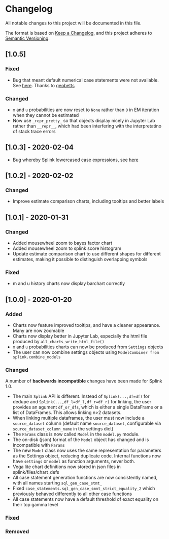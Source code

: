 # Changelog
All notable changes to this project will be documented in this file.

The format is based on [Keep a Changelog](https://keepachangelog.com/en/1.0.0/),
and this project adheres to [Semantic Versioning](https://semver.org/spec/v2.0.0.html).

## [1.0.5]

### Fixed

- Bug that meant default numerical case statements were not available.  See [here](https://github.com/moj-analytical-services/splink/issues/189).  Thanks to [geobetts](https://github.com/geobetts)

### Changed

- `m` and `u` probabilities are now reset to `None` rather than `0`  in EM iteration when they cannot be estimated
- Now use `_repr_pretty_` so that objects display nicely in Jupyter Lab rather than `__repr__`, which had been interfering with the interpretatino of stack trace errors

## [1.0.3] - 2020-02-04



- Bug whereby Splink lowercased case expressions, see [here](https://github.com/moj-analytical-services/splink/issues/174)
## [1.0.2] - 2020-02-02

### Changed

- Improve estimate comparison charts, including tooltips and better labels

## [1.0.1] - 2020-01-31

### Changed

- Added mousewheel zoom to bayes factor chart
- Added mousewheel zoom to splink score histogram
- Update estimate comparison chart to use different shapes for different estimates, making it possible to distinguish overlapping symbols

### Fixed

- m and u history charts now display barchart correctly

## [1.0.0] - 2020-01-20
### Added
- Charts now feature improved tooltips, and have a cleaner appearance.  Many are now zoomable
- Charts now display better in Jupyter Lab, especially the html file produced by `all_charts_write_html_file()`
- `m` and `u` probabilities charts can now be produced from `Settings` objects
- The user can now combine settings objects using `ModelCombiner from splink.combine_models`
### Changed


A number of **backwards incompatible** changes have been made for Splink 1.0.

- The main `Splink` API is different.  Instead of `Splink(...,df=df)` for dedupe and `Splink(...,df_l=df_l,df_r=df_r)` for linking, the user provides an agument `df_or_dfs`, which is either a single DataFrame or a list of DataFrames.  This allows linking n>2 datasets.
- When linking multiple dataframes, the user must now include a `source_dataset` column (default name `source_dataset`, configurable via `source_dataset_column_name` in the settings dict)
- The `Params` class is now called `Model` in the `model.py` module.
- The on-disk (json) format of the `Model` object has changed and is incompatible with `Params`
- The new `Model` class now uses the same representation for parameters as the Settings object, reducing duplicate code.  Internal functions now have `settings` or `model` as function arguments, never both.
- Vega lite chart definitions now stored in json files in splink/files/chart_defs
- All case statement generation functions are now consistently named, with all names starting `sql_gen_case_stmt_`
- Fixed `case_statements.sql_gen_case_smnt_strict_equality_2` which previously behaved differently to all other case functions
- All case statements now have a default threshold of exact equality on their top gamma level



### Fixed

### Removed






